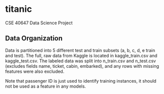 # titanic
CSE 40647 Data Science Project

## Data Organization

Data is partitioned into 5 different test and train subsets (a, b, c, d, e train and test).
The full, raw data from Kaggle is located in kaggle_train.csv and kaggle_test.csv.
The labeled data was split into n_train.csv and n_test.csv (excludes fields name,
ticket, cabin, embarked), and any rows with missing features were also excluded.

Note that passenger ID is just used to identify training instances, it should
not be used as a feature in any models.
